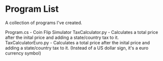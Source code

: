 # Program List
A collection of programs I've created.

Program.cs -     Coin Flip Simulator
TaxCalculator.py -         Calculates a total price after the inital price and adding a state/country tax to it.
TaxCalculatorEuro.py -     Calculates a total price after the inital price and adding a state/country tax to it. (Instead of a US dollar sign, it's a euro currency symbol)
